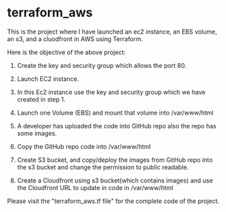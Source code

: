 # terraform_aws

This is the project where I have launched an ec2 instance, an EBS volume, an s3, and a cluodfront in AWS using Terraform. 

Here is the objective of the above project:

1. Create the key and security group which allows the port 80.  

2. Launch EC2 instance.  

3. In this Ec2 instance use the key and security group which we have created in step 1.

4. Launch one Volume (EBS) and mount that volume into /var/www/html  

5. A developer has uploaded the code into GitHub repo also the repo has some images.  

6. Copy the GitHub repo code into /var/www/html 

7. Create S3 bucket, and copy/deploy the images from GitHub repo into the s3 bucket and change the permission to public readable. 

8. Create a Cloudfront using s3 bucket(which contains images) and use the Cloudfront URL to update in code in /var/www/html

Please visit the "terraform_aws.tf file" for the complete code of the project. 
